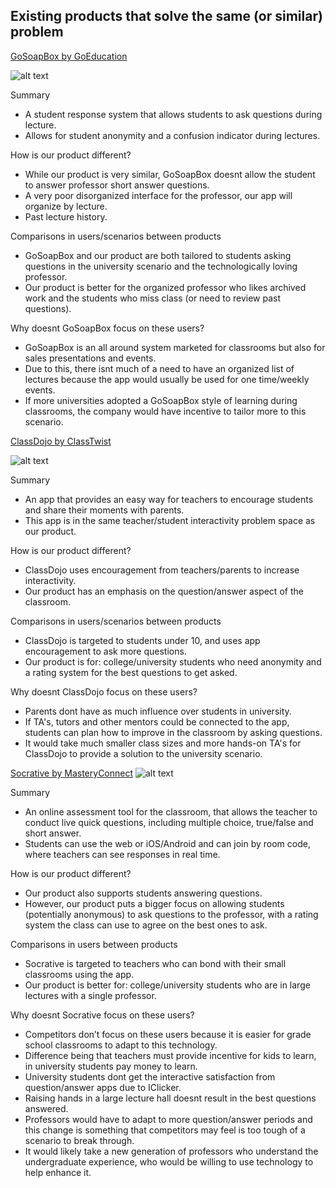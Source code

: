## Existing products that solve the same (or similar) problem

[GoSoapBox by GoEducation](http://www.gosoapbox.com/tour)

![alt text](http://assistly-production.s3.amazonaws.com/gosoapbox/portal_attachments/66625/MobileDevices_original.jpg?AWSAccessKeyId=AKIAJNSFWOZ6ZS23BMKQ&Expires=1445271398&Signature=mv6Dr%2F4Yrj01mQ3LnJ2eulIc56s%3D&response-content-disposition=filename%3D%22MobileDevices.jpg%22&response-content-type=image%2Fjpeg "GoSoapBox Example")

Summary
- A student response system that allows students to ask questions during lecture.
- Allows for student anonymity and a confusion indicator during lectures. 

How is our product different?
- While our product is very similar, GoSoapBox doesnt allow the student to answer professor short answer questions.
- A very poor disorganized interface for the professor, our app will organize by lecture.
- Past lecture history.

Comparisons in users/scenarios between products
- GoSoapBox and our product are both tailored to students asking questions in the university scenario and the technologically loving professor.
- Our product is better for the organized professor who likes archived work and the students who miss class (or need to review past questions).

Why doesnt GoSoapBox focus on these users?
- GoSoapBox is an all around system marketed for classrooms but also for sales presentations and events.
- Due to this, there isnt much of a need to have an organized list of lectures because the app would usually be used for one time/weekly events.
- If more universities adopted a GoSoapBox style of learning during classrooms, the company would have incentive to tailor more to this scenario.

[ClassDojo by ClassTwist](https://www.classdojo.com/)

![alt text](https://static.classdojo.com/img/page_learnmore/happy-encourage-students.png "ClassDojo Example1")

Summary
- An app that provides an easy way for teachers to encourage students and share their moments with parents.
- This app is in the same teacher/student interactivity problem space as our product.

How is our product different?
- ClassDojo uses encouragement from teachers/parents to increase interactivity.
- Our product has an emphasis on the question/answer aspect of the classroom.

Comparisons in users/scenarios between products
- ClassDojo is targeted to students under 10, and uses app encouragement to ask more questions.
- Our product is for: college/university students who need anonymity and a rating system for the best questions to get asked.

Why doesnt ClassDojo focus on these users?
- Parents dont have as much influence over students in university.
- If TA's, tutors and other mentors could be connected to the app, students can plan how to improve in the classroom by asking questions.
- It would take much smaller class sizes and more hands-on TA's for ClassDojo to provide a solution to the university scenario.

[Socrative by MasteryConnect](http://www.socrative.com)
![alt text](http://holderbaum.educationextras.com/socrative%20student%20screen%201.JPG "Socrative Example")

Summary
- An online assessment tool for the classroom, that allows the teacher to conduct live quick questions, including multiple choice, true/false and short answer. 
- Students can use the web or iOS/Android and can join by room code, where teachers can see responses in real time.

How is our product different?
- Our product also supports students answering questions.
- However, our product puts a bigger focus on allowing students (potentially anonymous) to ask questions to the professor, with a rating system the class can use to agree on the best ones to ask.

Comparisons in users between products
- Socrative is targeted to teachers who can bond with their small classrooms using the app.
- Our product is better for: college/university students who are in large lectures with a single professor.

Why doesnt Socrative focus on these users?
- Competitors don’t focus on these users because it is easier for grade school classrooms to adapt to this technology.
- Difference being that teachers must provide incentive for kids to learn, in university students pay money to learn.
- University students dont get the interactive satisfaction from question/answer apps due to IClicker.
- Raising hands in a large lecture hall doesnt result in the best questions answered.
- Professors would have to adapt to more question/answer periods and this change is something that competitors may feel is too tough of a scenario to break through. 
- It would likely take a new generation of professors who understand the undergraduate experience, who would be willing to use technology to help enhance it.
